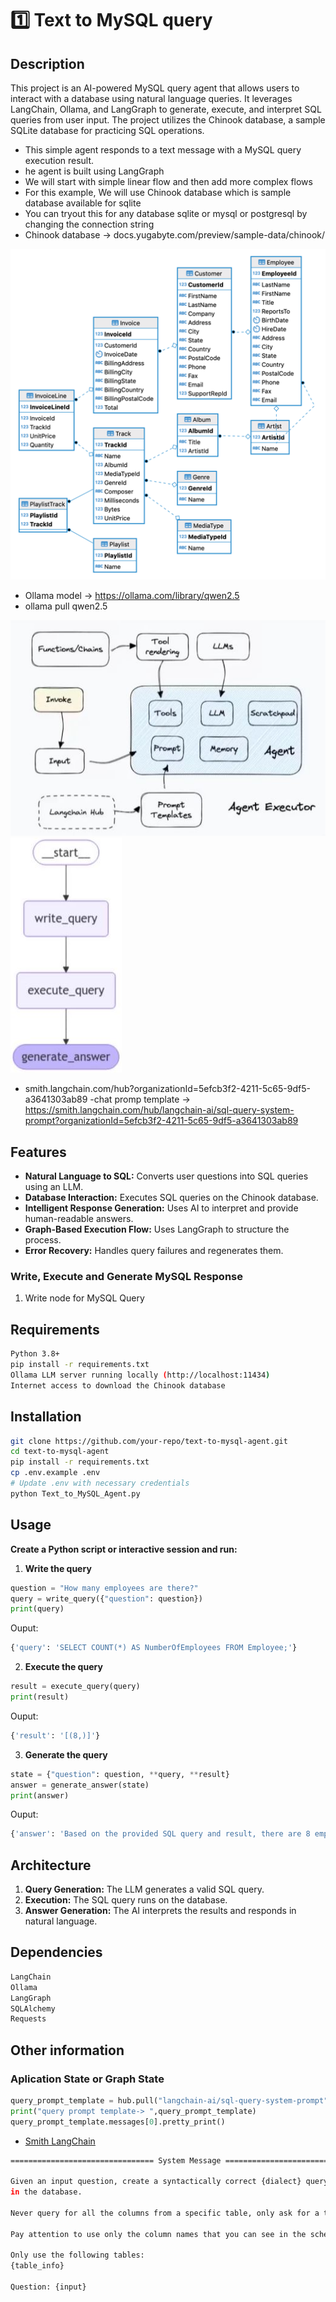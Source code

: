 
# 1️⃣ Text to MySQL query

## Description
This project is an AI-powered MySQL query agent that allows users to interact with a database using natural language queries. It leverages LangChain, Ollama, and LangGraph to generate, execute, and interpret SQL queries from user input. The project utilizes the Chinook database, a sample SQLite database for practicing SQL operations.

- This simple agent responds to a text message with a MySQL query execution result.
- he agent is built using LangGraph
- We will start with simple linear flow and then add more complex flows
- For this example, We will use Chinook database which is sample database available for sqlite
- You can tryout this for any database sqlite or mysql or postgresql by changing the connection string
- Chinook database -> docs.yugabyte.com/preview/sample-data/chinook/

 ![Alt text](chinook-er-diagram.png)
- Ollama model -> https://ollama.com/library/qwen2.5 
- ollama pull qwen2.5 

 ![Alt text](assets/esquema1.JPG)
  ![Alt text](assets/esquema2.JPG)
- smith.langchain.com/hub?organizationId=5efcb3f2-4211-5c65-9df5-a3641303ab89
-chat promp template -> https://smith.langchain.com/hub/langchain-ai/sql-query-system-prompt?organizationId=5efcb3f2-4211-5c65-9df5-a3641303ab89 
 
## Features
- **Natural Language to SQL:** Converts user questions into SQL queries using an LLM.
- **Database Interaction:** Executes SQL queries on the Chinook database.
- **Intelligent Response Generation:** Uses AI to interpret and provide human-readable answers.
- **Graph-Based Execution Flow:** Uses LangGraph to structure the process.
- **Error Recovery:** Handles query failures and regenerates them.


### Write, Execute and Generate MySQL Response
1. Write node for MySQL Query

## Requirements
```sh
Python 3.8+
pip install -r requirements.txt
Ollama LLM server running locally (http://localhost:11434)
Internet access to download the Chinook database
```

## Installation
```sh
git clone https://github.com/your-repo/text-to-mysql-agent.git
cd text-to-mysql-agent
pip install -r requirements.txt
cp .env.example .env
# Update .env with necessary credentials
python Text_to_MySQL_Agent.py
```

## Usage
**Create a Python script or interactive session and run:**
1. **Write the query**
```python
question = "How many employees are there?"
query = write_query({"question": question})
print(query)
```
Ouput:

```sh
{'query': 'SELECT COUNT(*) AS NumberOfEmployees FROM Employee;'}
```
2. **Execute the query**
``` python
result = execute_query(query)
print(result)
```
Ouput:
```sh
{'result': '[(8,)]'}
```
3. **Generate the query**
``` python
state = {"question": question, **query, **result}
answer = generate_answer(state)
print(answer)
```
Ouput:
```sh
{'answer': 'Based on the provided SQL query and result, there are 8 employees in total.'}
```

## Architecture
1. **Query Generation:** The LLM generates a valid SQL query.
2. **Execution:** The SQL query runs on the database.
3. **Answer Generation:** The AI interprets the results and responds in natural language.

## Dependencies
```sh
LangChain
Ollama
LangGraph
SQLAlchemy
Requests
```
## Other information
### Aplication State or Graph State

```python
query_prompt_template = hub.pull("langchain-ai/sql-query-system-prompt")
print("query prompt template-> ",query_prompt_template)
query_prompt_template.messages[0].pretty_print()
```

- [Smith LangChain](https://smith.langchain.com/hub/langchain-ai/sql-query-system-prompt?organizationId=5efcb3f2-4211-5c65-9df5-a3641303ab89)

```sh
================================ System Message ================================

Given an input question, create a syntactically correct {dialect} query to run to help find the answer. Unless the user specifies in his question a specific number of examples they wish to obtain, always limit your query to at most {top_k} results. You can order the results by a relevant column to return the most interesting examples 
in the database.

Never query for all the columns from a specific table, only ask for a the few relevant columns given the question.

Pay attention to use only the column names that you can see in the schema description. Be careful to not query for columns that do not exist. Also, pay attention to which column is in which table.

Only use the following tables:
{table_info}

Question: {input}
```

